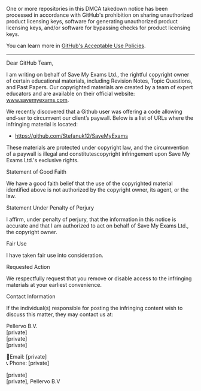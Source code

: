 One or more repositories in this DMCA takedown notice has been processed in accordance with GitHub's prohibition on sharing unauthorized product licensing keys, software for generating unauthorized product licensing keys, and/or software for bypassing checks for product licensing keys.

You can learn more in [GitHub's Acceptable Use Policies](https://docs.github.com/en/github/site-policy/github-acceptable-use-policies).

---

Dear GitHub Team,

 

I am writing on behalf of Save My Exams Ltd., the rightful copyright owner of certain educational materials, including Revision Notes, Topic Questions, and Past Papers. Our copyrighted materials are created by a team of expert educators and are available on their official website: www.savemyexams.com.

 

We recently discovered that a Github user was offering a code allowing end-ser to circumvent our client’s paywall. Below is a list of URLs where the infringing material is located:

 

- https://github.com/Stefanuk12/SaveMyExams
 

These materials are protected under copyright law, and the circumvention of a paywall is illegal and constitutescopyright infringement upon Save My Exams Ltd.'s exclusive rights.

 

Statement of Good Faith

 

We have a good faith belief that the use of the copyrighted material identified above is not authorized by the copyright owner, its agent, or the law.

 

Statement Under Penalty of Perjury

 

I affirm, under penalty of perjury, that the information in this notice is accurate and that I am authorized to act on behalf of Save My Exams Ltd., the copyright owner.

 

Fair Use

 

I have taken fair use into consideration.

 

Requested Action

 

We respectfully request that you remove or disable access to the infringing materials at your earliest convenience.

 

Contact Information

 

If the individual(s) responsible for posting the infringing content wish to discuss this matter, they may contact us at:

Pellervo B.V.  
[private]  
[private]  
[private]  

📧Email: [private]  
📞 Phone: [private]  


[private]  
[private], Pellervo B.V
